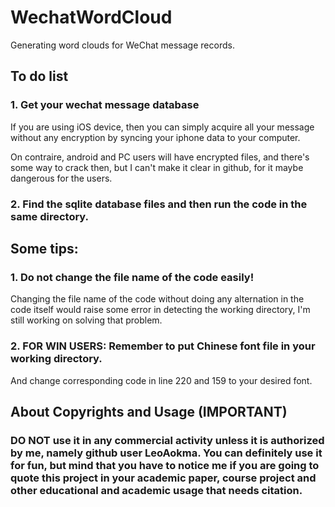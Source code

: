 # WechatWordCloud
Generating word clouds for WeChat message records.

## To do list
### 1. Get your wechat message database
If you are using iOS device, then you can simply acquire all your message without any encryption by syncing your iphone data to your computer.

On contraire, android and PC users will have encrypted files, and there's some way to crack then, but I can't make it clear in github, for it maybe dangerous for the users.

### 2. Find the sqlite database files and then run the code in the same directory.


## Some tips:

### 1. Do not change the file name of the code easily!
Changing the file name of the code without doing any alternation in the code itself would raise some error in detecting the working directory, I'm still working on solving that problem.

### 2. FOR WIN USERS: Remember to put Chinese font file in your working directory.
And change corresponding code in line 220 and 159 to your desired font.


## About Copyrights and Usage (IMPORTANT)
### DO NOT use it in any commercial activity unless it is authorized by me, namely github user LeoAokma. You can definitely use it for fun, but mind that you have to notice me if you are going to quote this project in your academic paper, course project and other educational and academic usage that needs citation.
